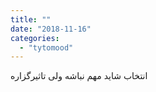 ```yaml
---
title: ""
date: "2018-11-16"
categories: 
  - "tytomood"
---
```


انتخاب شاید مهم نباشه ولی تاثیرگزاره
